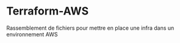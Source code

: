 ﻿# Terraform-AWS

Rassemblement de fichiers pour mettre en place une infra dans un environnement AWS
